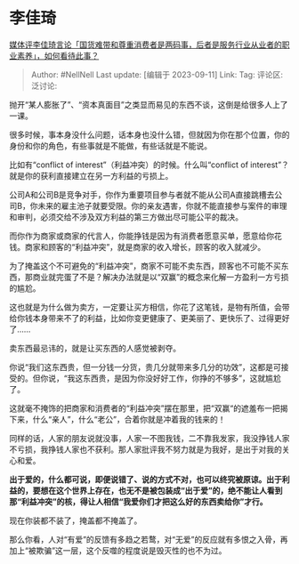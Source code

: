 # 李佳琦
[媒体评李佳琦言论「国货难带和尊重消费者是两码事，后者是服务行业从业者的职业素养」，如何看待此事？](https://www.zhihu.com/question/621445964/answer/3206932536)

> Author: #NellNell
> Last update: [编辑于 2023-09-11]
> Link:
> Tag:
> 评论区:
> 泛讨论:

抛开“某人膨胀了”、“资本真面目”之类显而易见的东西不谈，这倒是给很多人上了一课。

很多时候，事本身没什么问题，话本身也没什么错，但就因为你在那个位置，你的身份和你的角色，有些事就是不能做，有些话就是不能说。

比如有“conflict of interest”（利益冲突）的时候。什么叫“conflict of interest”？就是你的获利直接建立在另一方利益的亏损上。

公司A和公司B是竞争对手，你作为重要项目参与者就不能从公司A直接跳槽去公司B，你未来的雇主池子就要受限。你的亲友遇害，你就不能直接参与案件的审理和审判，必须交给不涉及双方利益的第三方做出尽可能公平的裁决。

而你作为商家或商家的代言人，你能挣钱是因为有消费者愿意买单，愿意给你花钱。商家和顾客的“利益冲突”，就是商家的收入增长，顾客的收入就减少。

为了掩盖这个不可避免的“利益冲突”，商家不可能不卖东西，顾客也不可能不买东西，那商业就完蛋了不是？解决办法就是以“双赢”的概念来化解一方盈利一方亏损的尴尬。

这也就是为什么做为卖方，一定要让买方相信，你花了这笔钱，是物有所值，会带给你钱本身带来不了的利益，比如你变更健康了、更美丽了、更快乐了、过得更好了……

卖东西最忌讳的，就是让买东西的人感觉被剥夺。

你说“我们这东西贵，但一分钱一分货，贵几分就带来多几分的功效”，这都是可接受的。但你说，“我这东西贵，是因为你没好好工作，你挣的不够多”，这就尴尬了。

这就毫不掩饰的把商家和消费者的“利益冲突”摆在那里，把“双赢“的遮羞布一把揭下来，什么“亲人”，什么“老公”，合着你就是冲着我的钱来的！

同样的话，人家的朋友说就没事，人家一不图我钱，二不靠我发家，我没挣钱人家不亏损，我挣钱人家也不获利。那人家批评我不努力就是为我好，是出于对我的关心和爱。

**出于爱的，什么都可说，即便说错了、说的方式不对，也可以终究被原谅。出于利益的，要想在这个世界上存在，也无不是被包装成“出于爱”的，绝不能让人看到那“利益冲突”的核，得让人相信“我爱你们才把这么好的东西卖给你”才行。**

现在你装都不装了，掩盖都不掩盖了。

那么你看，人对“有爱”的反馈有多趋之若鹜，对“无爱”的反应就有多恨之入骨，再加上“被欺骗”这一层，这个反噬的程度说是毁灭性的也不为过。